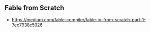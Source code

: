 ## Fable from Scratch

- https://medium.com/fable-compiler/fable-io-from-scratch-part-1-7ec7938c5026